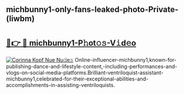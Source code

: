 ## michbunny1-only-fans​-leaked-photo​-Private-(liwbm)


# <h2><a href="https://mediaupload.pro?title=michbunny1&ref=git">🔗👉 🔴 michbunny1-P𝚑ot𝚘𝚜-V𝚒d𝚎o</a></h2>

[![Corinna Kopf Nue Nu𝚍e𝚜](https://i.imgur.com/0qMVB7G.gif)](https://mediaupload.pro?title=michbunny1&ref=git)
Online-influencer-michbunny1,known-for-publishing-dance-and-lifestyle-content,-including-performances-and-vlogs-on-social-media-platforms.Brilliant-ventriloquist-assistant-michbunny1,celebrated-for-their-exceptional-abilities-and-accomplishments-in-assisting-ventriloquists.  